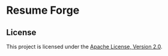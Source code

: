 # Resume Forge

## License

This project is licensed under the [Apache License, Version 2.0](LICENSE).